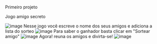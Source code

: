 Primeiro projeto

Jogo amigo secreto

![image](https://github.com/user-attachments/assets/c329cca6-7547-4218-b36e-a52032adfd6d)
Nesse jogo você escreve o nome dos seus amigos e adiciona a lista do sorteo
![image](https://github.com/user-attachments/assets/374aa7c9-0047-4c9e-b272-42b825ddb36a)
Para saber o ganhador basta clicar em "Sortear amigo"
![image](https://github.com/user-attachments/assets/d11bb549-6190-4df4-b55d-7b650e0dbf78)
Agora! reuna os amigos e divirta-se!
![image](https://github.com/user-attachments/assets/343d3833-338b-4549-a502-de9c06ae55d0)



